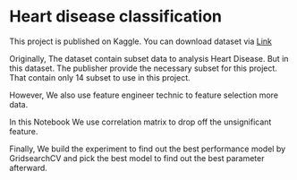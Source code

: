 # Heart disease classification

This project is published on Kaggle. You can download dataset via [Link](https://www.kaggle.com/ronitf/heart-disease-uci)

Originally, The dataset contain subset data to analysis Heart Disease. But in this dataset. The publisher provide the necessary subset for this project.
That contain only 14 subset to use in this project.

However, We also use feature engineer technic to feature selection more data.

In this Notebook We use correlation matrix to drop off the unsignificant feature.

Finally, We build the experiment to find out the best performance model by GridsearchCV and pick the best model to find out the best parameter afterward.
